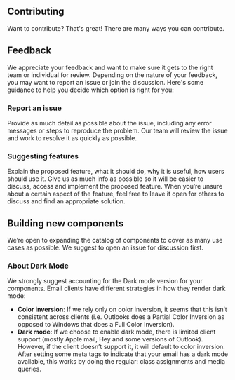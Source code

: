 ## Contributing

Want to contribute? That's great! There are many ways you can contribute.

## Feedback

We appreciate your feedback and want to make sure it gets to the right team or individual for review. Depending on the nature of your feedback, you may want to report an issue or join the discussion. Here's some guidance to help you decide which option is right for you:

### Report an issue

Provide as much detail as possible about the issue, including any error messages or steps to reproduce the problem. Our team will review the issue and work to resolve it as quickly as possible.

### Suggesting features

Explain the proposed feature, what it should do, why it is useful, how users should use it. Give us as much info as possible so it will be easier to discuss, access and implement the proposed feature. When you’re unsure about a certain aspect of the feature, feel free to leave it open for others to discuss and find an appropriate solution.

## Building new components

We’re open to expanding the catalog of components to cover as many use cases as possible. We suggest to open an issue for discussion first.

### About Dark Mode

We strongly suggest accounting for the Dark mode version for your components. Email clients have different strategies in how they render dark mode:

- **Color inversion**: If we rely only on color inversion, it seems that this isn’t consistent across clients (i.e. Outlooks does a Partial Color Inversion as opposed to Windows that does a Full Color Inversion).
- **Dark mode**: If we choose to enable dark mode, there is limited client support (mostly Apple mail, Hey and some versions of Outlook). However, if the client doesn’t support it, it will default to color inversion. After setting some meta tags to indicate that your email has a dark mode available, this works by doing the regular: class assignments and media queries.
